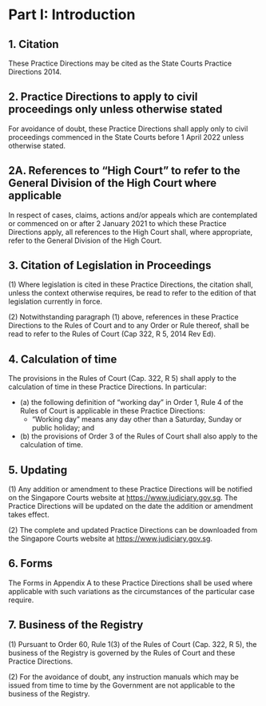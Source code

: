 # Part I: Introduction

## 1. Citation
These Practice Directions may be cited as the State Courts Practice Directions 2014.

## 2. Practice Directions to apply to civil proceedings only unless otherwise stated

For avoidance of doubt, these Practice Directions shall apply only to civil proceedings commenced in the State Courts before 1 April 2022 unless otherwise stated.

## 2A. References to “High Court” to refer to the General Division of the High Court where applicable

In respect of cases, claims, actions and/or appeals which are contemplated or commenced on or after 2 January 2021 to which these Practice Directions apply, all references to the High Court shall, where appropriate, refer to the General Division of the High Court.

## 3. Citation of Legislation in Proceedings

(1) Where legislation is cited in these Practice Directions, the citation shall, unless the context otherwise requires, be read to refer to the edition of that legislation currently in force.

(2) Notwithstanding paragraph (1) above, references in these Practice Directions to the Rules of Court and to any Order or Rule thereof, shall be read to refer to the Rules of Court (Cap 322, R 5, 2014 Rev Ed). 

## 4. Calculation of time

The provisions in the Rules of Court (Cap. 322, R 5) shall apply to the
calculation of time in these Practice Directions. In particular:

<ul type='*'>
	<li>
    (a) the following definition of “working day” in Order 1, Rule 4 of the Rules of Court is applicable in these Practice Directions:
    <ul type='*'><li>“Working day” means any day other than a Saturday, Sunday or public holiday; and</li></ul>
  </li>
	<li>
    (b) the provisions of Order 3 of the Rules of Court shall also apply to the calculation of time.
  </li>
</ul>

## 5. Updating

(1) Any addition or amendment to these Practice Directions will be notified on the Singapore Courts website at https://www.judiciary.gov.sg. The Practice Directions will be updated on the date the addition or amendment takes effect.

(2) The complete and updated Practice Directions can be downloaded from the Singapore Courts website at https://www.judiciary.gov.sg.

## 6. Forms

The Forms in Appendix A to these Practice Directions shall be used where
applicable with such variations as the circumstances of the particular case require.

## 7. Business of the Registry

(1) Pursuant to Order 60, Rule 1(3) of the Rules of Court (Cap. 322, R 5), the
business of the Registry is governed by the Rules of Court and these Practice Directions.

(2) For the avoidance of doubt, any instruction manuals which may be issued from
time to time by the Government are not applicable to the business of the Registry.
